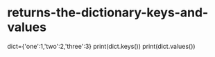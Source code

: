 # returns-the-dictionary-keys-and-values
dict={'one':1,'two':2,'three':3}
print(dict.keys())
print(dict.values())
